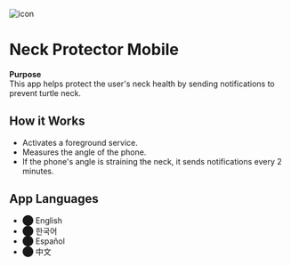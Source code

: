 ![icon](https://github.com/user-attachments/assets/56eca510-ce1c-4a15-baaf-2ff0ac5e8491)

# Neck Protector Mobile

**Purpose**  
This app helps protect the user's neck health by sending notifications to prevent turtle neck.

## How it Works
- Activates a foreground service.
- Measures the angle of the phone.
- If the phone's angle is straining the neck, it sends notifications every 2 minutes.

## App Languages
- ⬤ English
- ⬤ 한국어
- ⬤ Español
- ⬤ 中文
